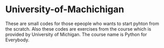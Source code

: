 # University-of-Machichigan

These are small codes for those epeople who wants to start pyhton from the scratch.
Also these codes are exercises from the course which is provided by University of Michigan.
The course name is Python for Everybody.
